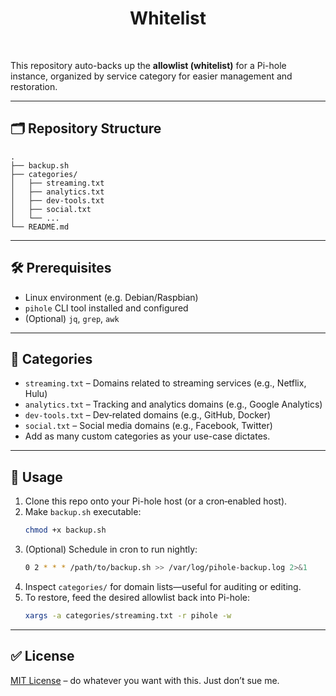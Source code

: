 <h1 align="center">Whitelist</h1>
<br>

This repository auto-backs up the **allowlist (whitelist)** for a Pi-hole instance, organized by service category for easier management and restoration.

---

## 🗂️ Repository Structure

```
.
├── backup.sh
├── categories/
│   ├── streaming.txt
│   ├── analytics.txt
│   ├── dev-tools.txt
│   ├── social.txt
│   └── ...
└── README.md
```
---

## 🛠️ Prerequisites

- Linux environment (e.g. Debian/Raspbian)  
- `pihole` CLI tool installed and configured  
- (Optional) `jq`, `grep`, `awk`

---

## 🧩 Categories

- `streaming.txt` – Domains related to streaming services (e.g., Netflix, Hulu)  
- `analytics.txt` – Tracking and analytics domains (e.g., Google Analytics)  
- `dev-tools.txt` – Dev‑related domains (e.g., GitHub, Docker)  
- `social.txt` – Social media domains (e.g., Facebook, Twitter)  
- Add as many custom categories as your use-case dictates.

---

## 🧠 Usage

1. Clone this repo onto your Pi-hole host (or a cron‑enabled host).  
2. Make `backup.sh` executable:  
   ```bash
   chmod +x backup.sh
   ```  
3. (Optional) Schedule in cron to run nightly:  
   ```bash
   0 2 * * * /path/to/backup.sh >> /var/log/pihole-backup.log 2>&1
   ```  
4. Inspect `categories/` for domain lists—useful for auditing or editing.  
5. To restore, feed the desired allowlist back into Pi-hole:  
   ```bash
   xargs -a categories/streaming.txt -r pihole -w
   ```

---

## ✅ License

[MIT License](LICENSE) – do whatever you want with this. Just don’t sue me.
